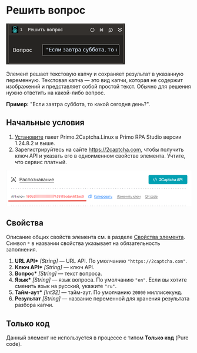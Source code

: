 # Решить вопрос

![](<../../../../.gitbook/assets1/linux-items-extra/solvequestion.png>)

Элемент решает текстовую капчу и сохраняет результат в указанную переменную. Текстовая капча — это вид капчи, которая не содержит изображений и представляет собой простой текст. Обычно для решения нужно ответить на какой-либо вопрос.

**Пример:** "Если завтра суббота, то какой сегодня день?".


## Начальные условия

1. [Установите](https://docs.primo-rpa.ru/primo-rpa/primo-rpa-studio-linux/projects/manage-dependencies#menedzher-zavisimostei) пакет Primo.2Captcha.Linux в Primo RPA Studio версии 1.24.8.2 и выше.
1. Зарегистрируйтесь на сайте https://2captcha.com, чтобы получить ключ API и указать его в одноименном свойстве элемента. Учтите, что сервис платный.

![](<../../../../.gitbook/assets1/linux_items-extra/2captcha-api-key.png>)


## Свойства
Описание общих свойств элемента см. в разделе [Свойства элемента](https://docs.primo-rpa.ru/primo-rpa/primo-studio/process/elements#svoistva-elementa).\
Символ `*` в названии свойства указывает на обязательность заполнения.

1. **URL API\*** *[String]* — URL API. По умолчанию `"https://2captcha.com"`.
1. **Ключ API\*** *[String]* — ключ API.
1. **Вопрос\*** *[String]* — текст вопроса.
1. **Язык\*** *[String]* — язык вопроса. По умолчанию `"en"`. Если вы хотите сменить язык на русский, укажите `"ru"`.
1. **Тайм-аут\*** *[Int32]* — тайм-аут. По умолчанию `20000` миллисекунд.
1. **Результат** *[String]* — название переменной для хранения результата разбора капчи.


## Только код

Данный элемент не используется в процессе с типом **Только код** (Pure code).
